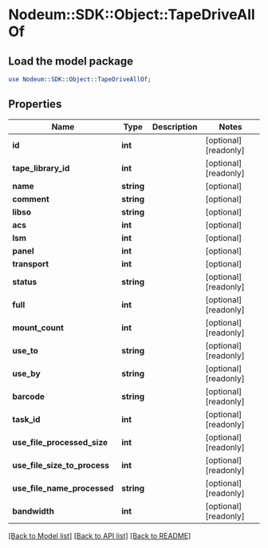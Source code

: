 # Nodeum::SDK::Object::TapeDriveAllOf

## Load the model package
```perl
use Nodeum::SDK::Object::TapeDriveAllOf;
```

## Properties
Name | Type | Description | Notes
------------ | ------------- | ------------- | -------------
**id** | **int** |  | [optional] [readonly] 
**tape_library_id** | **int** |  | [optional] [readonly] 
**name** | **string** |  | [optional] 
**comment** | **string** |  | [optional] 
**libso** | **string** |  | [optional] 
**acs** | **int** |  | [optional] 
**lsm** | **int** |  | [optional] 
**panel** | **int** |  | [optional] 
**transport** | **int** |  | [optional] 
**status** | **string** |  | [optional] [readonly] 
**full** | **int** |  | [optional] [readonly] 
**mount_count** | **int** |  | [optional] [readonly] 
**use_to** | **string** |  | [optional] [readonly] 
**use_by** | **string** |  | [optional] [readonly] 
**barcode** | **string** |  | [optional] [readonly] 
**task_id** | **int** |  | [optional] [readonly] 
**use_file_processed_size** | **int** |  | [optional] [readonly] 
**use_file_size_to_process** | **int** |  | [optional] [readonly] 
**use_file_name_processed** | **string** |  | [optional] [readonly] 
**bandwidth** | **int** |  | [optional] [readonly] 

[[Back to Model list]](../README.md#documentation-for-models) [[Back to API list]](../README.md#documentation-for-api-endpoints) [[Back to README]](../README.md)


